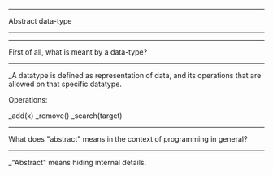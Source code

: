 __________________
Abstract data-type
__________________

___________________________________________
First of all, what is meant by a data-type?
___________________________________________

_A datatype is defined as representation of data, and its operations that are
allowed on that specific datatype.

Operations:

_add(x)
_remove()
_search(target)

____________________________________________________________________
What does "abstract" means in the context of programming in general?
____________________________________________________________________

_"Abstract" means hiding internal details.



